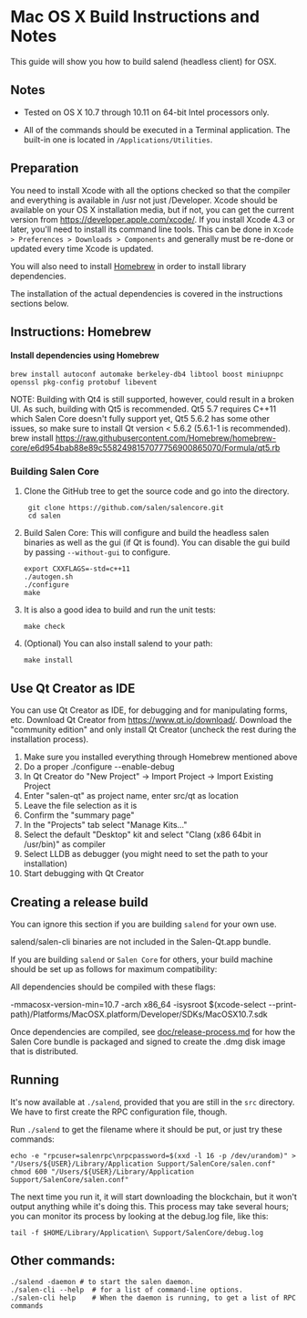 Mac OS X Build Instructions and Notes
====================================
This guide will show you how to build salend (headless client) for OSX.

Notes
-----

* Tested on OS X 10.7 through 10.11 on 64-bit Intel processors only.

* All of the commands should be executed in a Terminal application. The
built-in one is located in `/Applications/Utilities`.

Preparation
-----------

You need to install Xcode with all the options checked so that the compiler
and everything is available in /usr not just /Developer. Xcode should be
available on your OS X installation media, but if not, you can get the
current version from https://developer.apple.com/xcode/. If you install
Xcode 4.3 or later, you'll need to install its command line tools. This can
be done in `Xcode > Preferences > Downloads > Components` and generally must
be re-done or updated every time Xcode is updated.

You will also need to install [Homebrew](http://brew.sh) in order to install library
dependencies.

The installation of the actual dependencies is covered in the instructions
sections below.

Instructions: Homebrew
----------------------

#### Install dependencies using Homebrew

    brew install autoconf automake berkeley-db4 libtool boost miniupnpc openssl pkg-config protobuf libevent

NOTE: Building with Qt4 is still supported, however, could result in a broken UI. As such, building with Qt5 is recommended. Qt5 5.7 requires C++11 which Salen Core doesn't fully support yet, Qt5 5.6.2 has some other issues, so make sure to install Qt version < 5.6.2 (5.6.1-1 is recommended).
    brew install https://raw.githubusercontent.com/Homebrew/homebrew-core/e6d954bab88e89c5582498157077756900865070/Formula/qt5.rb

### Building Salen Core

1. Clone the GitHub tree to get the source code and go into the directory.

        git clone https://github.com/salen/salencore.git
        cd salen

2.  Build Salen Core:
    This will configure and build the headless salen binaries as well as the gui (if Qt is found).
    You can disable the gui build by passing `--without-gui` to configure.

        export CXXFLAGS=-std=c++11
        ./autogen.sh
        ./configure
        make

3.  It is also a good idea to build and run the unit tests:

        make check

4.  (Optional) You can also install salend to your path:

        make install

Use Qt Creator as IDE
------------------------
You can use Qt Creator as IDE, for debugging and for manipulating forms, etc.
Download Qt Creator from https://www.qt.io/download/. Download the "community edition" and only install Qt Creator (uncheck the rest during the installation process).

1. Make sure you installed everything through Homebrew mentioned above
2. Do a proper ./configure --enable-debug
3. In Qt Creator do "New Project" -> Import Project -> Import Existing Project
4. Enter "salen-qt" as project name, enter src/qt as location
5. Leave the file selection as it is
6. Confirm the "summary page"
7. In the "Projects" tab select "Manage Kits..."
8. Select the default "Desktop" kit and select "Clang (x86 64bit in /usr/bin)" as compiler
9. Select LLDB as debugger (you might need to set the path to your installation)
10. Start debugging with Qt Creator

Creating a release build
------------------------
You can ignore this section if you are building `salend` for your own use.

salend/salen-cli binaries are not included in the Salen-Qt.app bundle.

If you are building `salend` or `Salen Core` for others, your build machine should be set up
as follows for maximum compatibility:

All dependencies should be compiled with these flags:

 -mmacosx-version-min=10.7
 -arch x86_64
 -isysroot $(xcode-select --print-path)/Platforms/MacOSX.platform/Developer/SDKs/MacOSX10.7.sdk

Once dependencies are compiled, see [doc/release-process.md](release-process.md) for how the Salen Core
bundle is packaged and signed to create the .dmg disk image that is distributed.

Running
-------

It's now available at `./salend`, provided that you are still in the `src`
directory. We have to first create the RPC configuration file, though.

Run `./salend` to get the filename where it should be put, or just try these
commands:

    echo -e "rpcuser=salenrpc\nrpcpassword=$(xxd -l 16 -p /dev/urandom)" > "/Users/${USER}/Library/Application Support/SalenCore/salen.conf"
    chmod 600 "/Users/${USER}/Library/Application Support/SalenCore/salen.conf"

The next time you run it, it will start downloading the blockchain, but it won't
output anything while it's doing this. This process may take several hours;
you can monitor its process by looking at the debug.log file, like this:

    tail -f $HOME/Library/Application\ Support/SalenCore/debug.log

Other commands:
-------

    ./salend -daemon # to start the salen daemon.
    ./salen-cli --help  # for a list of command-line options.
    ./salen-cli help    # When the daemon is running, to get a list of RPC commands
